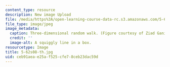 ```yaml
---
content_type: resource
description: New image Upload
file: /media/https%3A/open-learning-course-data-rc.s3.amazonaws.com/5-62-physical-chemistry-ii-spring-2008/ceb91aeae25af525cfe78ceb23dac59d_5-62s08-th.jpg
file_type: image/jpeg
image_metadata:
  caption: Three-dimensional random walk. (Figure courtesy of Ziad Ganim.)
  credit: ''
  image-alt: A squiggly line in a box.
resourcetype: Image
title: 5-62s08-th.jpg
uid: ceb91aea-e25a-f525-cfe7-8ceb23dac59d
---
```

